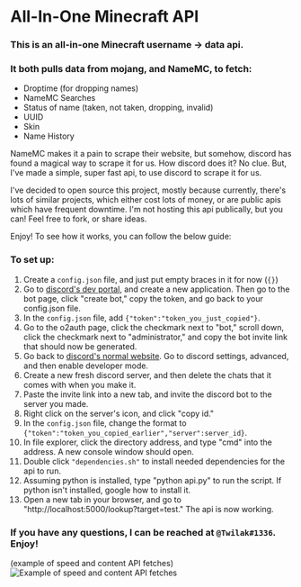 # All-In-One Minecraft API

### This is an all-in-one Minecraft username -> data api. 
### It both pulls data from mojang, and NameMC, to fetch:
* Droptime (for dropping names)
* NameMC Searches
* Status of name (taken, not taken, dropping, invalid)
* UUID
* Skin
* Name History 

NameMC makes it a pain to scrape their website, but somehow, discord has found a magical way to scrape it for us.
How discord does it? No clue. But, I've made a simple, super fast api, to use discord to scrape it for us.

I've decided to open source this project, mostly because currently, there's lots of similar projects,
which either cost lots of money, or are public apis which have frequent downtime. I'm not hosting this api publically,
but you can! Feel free to fork, or share ideas.

Enjoy! To see how it works, you can follow the below guide:


### To set up:
1. Create a `config.json` file, and just put empty braces in it for now (`{}`)
1. Go to [discord's dev portal](https://discord.com/developers/applications), and create a new application. Then go to the bot page, click "create bot," copy the token, and go back to your config.json file.
1. In the `config.json` file, add `{"token":"token_you_just_copied"}`.
1. Go to the o2auth page, click the checkmark next to "bot," scroll down, click the checkmark next to "administrator," and copy the bot invite link that should now be generated.
1. Go back to [discord's normal website](https://discord.com/app). Go to discord settings, advanced, and then enable developer mode.
1. Create a new fresh discord server, and then delete the chats that it comes with when you make it.
1. Paste the invite link into a new tab, and invite the discord bot to the server you made.
1. Right click on the server's icon, and click "copy id."
1. In the `config.json` file, change the format to `{"token":"token_you_copied_earlier","server":server_id}`.
1. In file explorer, click the directory address, and type "cmd" into the address. A new console window should open.
1. Double click `"dependencies.sh"` to install needed dependencies for the api to run.
1. Assuming python is installed, type "python api.py" to run the script. If python isn't installed, google how to install it.
1. Open a new tab in your browser, and go to "http://localhost:5000/lookup?target=test." The api is now working.

### If you have any questions, I can be reached at `@Twilak#1336`. Enjoy!

(example of speed and content API fetches)<br>
![Example of speed and content API fetches](https://i.imgur.com/72mWz27.png)

